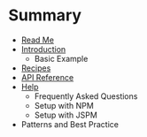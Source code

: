 # Summary

* [Read Me](README.md)
* [Introduction](README.md)
   * Basic Example
* [Recipes](npm_setup.md)
* [API Reference](jspm_setup.md)
* [Help](help.md)
   * Frequently Asked Questions
   * Setup with NPM
   * Setup with JSPM
* Patterns and Best Practice

